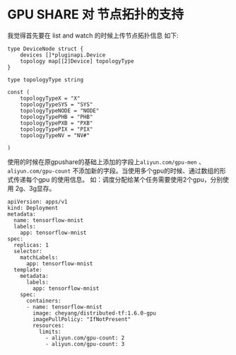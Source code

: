 
# GPU SHARE 对 节点拓扑的支持

我觉得首先要在 list and watch 的时候上传节点拓扑信息
如下:

```
type DeviceNode struct {
	devices []*pluginapi.Device
    topology map[[2]Device] topologyType
}

type topologyType string

const (
    topologyTypeX = "X"
    topologyTypeSYS = "SYS"
    topologyTypeNODE = "NODE"
    topologyTypePHB = "PHB"
    topologyTypePXB = "PXB"
    topologyTypePIX = "PIX"
    topologyTypeNV = "NV#"
	
)

```

使用的时候在原gpushare的基础上添加的字段上`aliyun.com/gpu-men` 、 `aliyun.com/gpu-count` 不添加新的字段。当使用多个gpu的时候、通过数组的形式传递每个gpu 的使用信息。
如：调度分配给某个任务需要使用2个gpu，分别使用 2g、3g显存。
```
apiVersion: apps/v1
kind: Deployment
metadata:
  name: tensorflow-mnist
  labels:
    app: tensorflow-mnist
spec:
  replicas: 1
  selector:
    matchLabels:
      app: tensorflow-mnist
  template:
    metadata:
      labels:
        app: tensorflow-mnist
    spec:
      containers:
      - name: tensorflow-mnist
        image: cheyang/distributed-tf:1.6.0-gpu
        imagePullPolicy: "IfNotPresent"
        resources:
          limits:
            - aliyun.com/gpu-count: 2
            - aliyun.com/gpu-count: 3
```